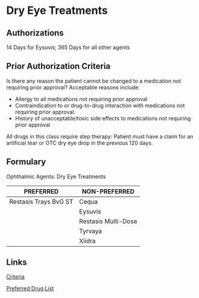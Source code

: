 # Dry Eye Treatments

## Authorizations

14 Days for Eysuvis; 365 Days for all other agents

## Prior Authorization Criteria

Is there any reason the patient cannot be changed to a medication not requiring prior approval? Acceptable reasons include:

-   Allergy to all medications not requiring prior approval
-   Contraindication to or drug-to-drug interaction with medications not requiring prior approval.
-   History of unacceptable/toxic side effects to medications not requiring prior approval

All drugs in this class require step therapy: Patient must have a claim for an artificial tear or OTC dry eye drop in the previous 120 days.

## Formulary

Ophthalmic Agents: Dry Eye Treatments

| PREFERRED             | NON-PREFERRED       |
|-----------------------|---------------------|
| Restasis Trays BvG ST | Cequa               |
|                       | Eysuvis             |
|                       | Restasis Multi-Dose |
|                       | Tyrvaya             |
|                       | Xiidra              |

## Links

[Criteria](https://pharmacy.medicaid.ohio.gov/sites/default/files/20220415_UPDL_Criteria_FINAL_.pdf#page=83)

[Preferred Drug List](https://pharmacy.medicaid.ohio.gov/sites/default/files/20220701_UPDL_FINAL.pdf#page=28)
